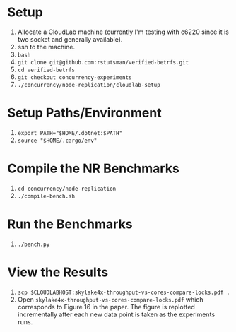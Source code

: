 # Setup

1. Allocate a CloudLab machine (currently I'm testing with c6220 since it is two socket and generally available).
2. ssh to the machine.
3. `bash`
4. `git clone git@github.com:rstutsman/verified-betrfs.git`
5. `cd verified-betrfs`
6. `git checkout concurrency-experiments`
7. `./concurrency/node-replication/cloudlab-setup`

# Setup Paths/Environment
1. `export PATH="$HOME/.dotnet:$PATH"`
2. `source "$HOME/.cargo/env"`

# Compile the NR Benchmarks

1. `cd concurrency/node-replication`
2. `./compile-bench.sh`


# Run the Benchmarks

1. `./bench.py`


# View the Results

1. `scp $CLOUDLABHOST:skylake4x-throughput-vs-cores-compare-locks.pdf .`
2. Open `skylake4x-throughput-vs-cores-compare-locks.pdf` which corresponds to Figure 16 in the paper. The figure is replotted incrementally after each new data point is taken as the experiments runs.
